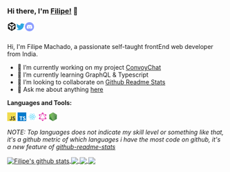 ### Hi there, I'm [Filipe!](https://filipe-machado.github.io) 👋

<a href="https://codesandbox.io/u/filipe-machado">
  <img align="left" alt="Filipe Machado | CodeSandbox" width="20px" src="https://raw.githubusercontent.com/filipe-machado/filipe-machado/main/assets/codesandbox.svg" />
</a>
<a href="https://twitter.com/go_horser">
  <img align="left" alt="Filipe Machado | Twitter" width="21px" src="https://raw.githubusercontent.com/filipe-machado/filipe-machado/main/assets/twitter.svg" />
</a>
<a href="https://discord.gg/VK4k3Br">
  <img align="left" alt="Filipe's Discord" width="21px" src="https://raw.githubusercontent.com/filipe-machado/filipe-machado/main/assets/discord-round.svg" />
</a>

<br />
<br />

Hi, I'm Filipe Machado, a passionate self-taught frontEnd web developer from India.

- 🔭 I’m currently working on my project [ConvoyChat](https://github.com/filipe-machado/convoychat)
- 🌱 I’m currently learning GraphQL & Typescript
- 👯 I’m looking to collaborate on [Github Readme Stats](https://github.com/filipe-machado/github-readme-stats)
- 💬 Ask me about anything [here](https://github.com/filipe-machado/filipe-machado/issues)

**Languages and Tools:**  

<code><img height="20" src="https://raw.githubusercontent.com/github/explore/80688e429a7d4ef2fca1e82350fe8e3517d3494d/topics/javascript/javascript.png"></code>
<code><img height="20" src="https://raw.githubusercontent.com/github/explore/80688e429a7d4ef2fca1e82350fe8e3517d3494d/topics/typescript/typescript.png"></code>
<code><img height="20" src="https://raw.githubusercontent.com/github/explore/80688e429a7d4ef2fca1e82350fe8e3517d3494d/topics/react/react.png"></code>
<code><img height="20" src="https://raw.githubusercontent.com/github/explore/5c058a388828bb5fde0bcafd4bc867b5bb3f26f3/topics/graphql/graphql.png"></code>
<code><img height="20" src="https://raw.githubusercontent.com/github/explore/80688e429a7d4ef2fca1e82350fe8e3517d3494d/topics/nodejs/nodejs.png"></code>    

<!--- 
  if you have forked this to use on your profile, 
  Change the `github-readme-stats.filipe-machado1.vercel.app` to `github-readme-stats.vercel.app` 
--->

<!-- Change the `github-readme-stats.filipe-machado1.vercel.app` to `github-readme-stats.vercel.app`  -->

*NOTE: Top languages does not indicate my skill level or something like that, it's a github metric of which languages i have the most code on github, it's a new feature of [github-readme-stats](https://github.com/filipe-machado/github-readme-stats)*


<a href="https://github.com/filipe-machado/github-readme-stats">
  <img align="center" src="https://github-readme-stats.filipe-machado1.vercel.app/api?username=filipe-machado&show_icons=true&include_all_commits=true&theme=radical" alt="Filipe's github stats" />
</a>
<a href="https://github.com/filipe-machado/github-readme-stats">
  <!-- Change the `github-readme-stats.filipe-machado1.vercel.app` to `github-readme-stats.vercel.app`  -->
  <img align="center" src="https://github-readme-stats.filipe-machado1.vercel.app/api/top-langs/?username=filipe-machado&layout=compact&theme=radical" />
</a>

<a href="https://github.com/filipe-machado/github-readme-stats">
  <!-- Change the `github-readme-stats.filipe-machado1.vercel.app` to `github-readme-stats.vercel.app`  -->
  <img align="center" src="https://github-readme-stats.filipe-machado1.vercel.app/api/pin/?username=filipe-machado&repo=github-readme-stats&theme=radical" />
</a>    
<a href="https://github.com/filipe-machado/filipe-machado.github.io">
  <!-- Change the `github-readme-stats.filipe-machado1.vercel.app` to `github-readme-stats.vercel.app`  -->
  <img align="center" src="https://github-readme-stats.filipe-machado1.vercel.app/api/pin/?username=filipe-machado&repo=filipe-machado.github.io&theme=radical" />
</a>
